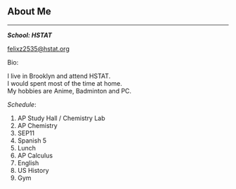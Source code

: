 ## About Me

---
***School: HSTAT***

[felixz2535@hstat.org](mailto:felixz2535@hstat.org)  

Bio:

I live in Brooklyn and attend HSTAT.  
I would spent most of the time at home.  
My hobbies are Anime, Badminton and PC.  

_Schedule_:

1. AP Study Hall / Chemistry Lab
2. AP Chemistry
3. SEP11
4. Spanish 5
5. Lunch
6. AP Calculus
7. English
8. US History
9. Gym